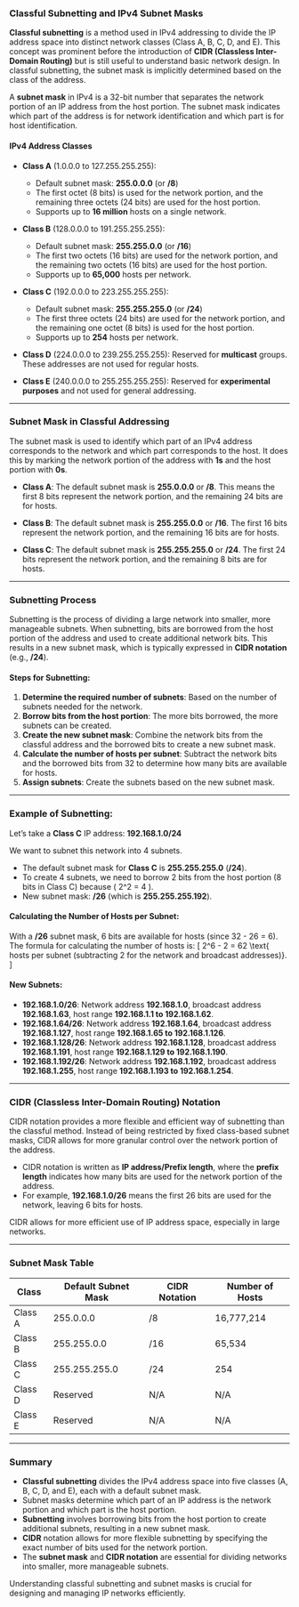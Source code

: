 ### **Classful Subnetting and IPv4 Subnet Masks**

**Classful subnetting** is a method used in IPv4 addressing to divide the IP address space into distinct network classes (Class A, B, C, D, and E). This concept was prominent before the introduction of **CIDR (Classless Inter-Domain Routing)** but is still useful to understand basic network design. In classful subnetting, the subnet mask is implicitly determined based on the class of the address.

A **subnet mask** in IPv4 is a 32-bit number that separates the network portion of an IP address from the host portion. The subnet mask indicates which part of the address is for network identification and which part is for host identification. 

#### **IPv4 Address Classes**

- **Class A** (1.0.0.0 to 127.255.255.255):
  - Default subnet mask: **255.0.0.0** (or **/8**)
  - The first octet (8 bits) is used for the network portion, and the remaining three octets (24 bits) are used for the host portion.
  - Supports up to **16 million** hosts on a single network.

- **Class B** (128.0.0.0 to 191.255.255.255):
  - Default subnet mask: **255.255.0.0** (or **/16**)
  - The first two octets (16 bits) are used for the network portion, and the remaining two octets (16 bits) are used for the host portion.
  - Supports up to **65,000** hosts per network.

- **Class C** (192.0.0.0 to 223.255.255.255):
  - Default subnet mask: **255.255.255.0** (or **/24**)
  - The first three octets (24 bits) are used for the network portion, and the remaining one octet (8 bits) is used for the host portion.
  - Supports up to **254** hosts per network.

- **Class D** (224.0.0.0 to 239.255.255.255): Reserved for **multicast** groups. These addresses are not used for regular hosts.
  
- **Class E** (240.0.0.0 to 255.255.255.255): Reserved for **experimental purposes** and not used for general addressing.

---

### **Subnet Mask in Classful Addressing**

The subnet mask is used to identify which part of an IPv4 address corresponds to the network and which part corresponds to the host. It does this by marking the network portion of the address with **1s** and the host portion with **0s**.

- **Class A**: The default subnet mask is **255.0.0.0** or **/8**. This means the first 8 bits represent the network portion, and the remaining 24 bits are for hosts.
  
- **Class B**: The default subnet mask is **255.255.0.0** or **/16**. The first 16 bits represent the network portion, and the remaining 16 bits are for hosts.
  
- **Class C**: The default subnet mask is **255.255.255.0** or **/24**. The first 24 bits represent the network portion, and the remaining 8 bits are for hosts.

---

### **Subnetting Process**

Subnetting is the process of dividing a large network into smaller, more manageable subnets. When subnetting, bits are borrowed from the host portion of the address and used to create additional network bits. This results in a new subnet mask, which is typically expressed in **CIDR notation** (e.g., **/24**).

#### **Steps for Subnetting:**

1. **Determine the required number of subnets**: Based on the number of subnets needed for the network.
2. **Borrow bits from the host portion**: The more bits borrowed, the more subnets can be created.
3. **Create the new subnet mask**: Combine the network bits from the classful address and the borrowed bits to create a new subnet mask.
4. **Calculate the number of hosts per subnet**: Subtract the network bits and the borrowed bits from 32 to determine how many bits are available for hosts.
5. **Assign subnets**: Create the subnets based on the new subnet mask.

---

### **Example of Subnetting:**

Let’s take a **Class C** IP address: **192.168.1.0/24**

We want to subnet this network into 4 subnets.

- The default subnet mask for **Class C** is **255.255.255.0** (**/24**).
- To create 4 subnets, we need to borrow 2 bits from the host portion (8 bits in Class C) because \( 2^2 = 4 \).
- New subnet mask: **/26** (which is **255.255.255.192**).

#### **Calculating the Number of Hosts per Subnet:**

With a **/26** subnet mask, 6 bits are available for hosts (since 32 - 26 = 6). The formula for calculating the number of hosts is:
\[
2^6 - 2 = 62 \text{ hosts per subnet (subtracting 2 for the network and broadcast addresses)}.
\]

#### **New Subnets:**

- **192.168.1.0/26**: Network address **192.168.1.0**, broadcast address **192.168.1.63**, host range **192.168.1.1 to 192.168.1.62**.
- **192.168.1.64/26**: Network address **192.168.1.64**, broadcast address **192.168.1.127**, host range **192.168.1.65 to 192.168.1.126**.
- **192.168.1.128/26**: Network address **192.168.1.128**, broadcast address **192.168.1.191**, host range **192.168.1.129 to 192.168.1.190**.
- **192.168.1.192/26**: Network address **192.168.1.192**, broadcast address **192.168.1.255**, host range **192.168.1.193 to 192.168.1.254**.

---

### **CIDR (Classless Inter-Domain Routing) Notation**

CIDR notation provides a more flexible and efficient way of subnetting than the classful method. Instead of being restricted by fixed class-based subnet masks, CIDR allows for more granular control over the network portion of the address.

- CIDR notation is written as **IP address/Prefix length**, where the **prefix length** indicates how many bits are used for the network portion of the address. 
- For example, **192.168.1.0/26** means the first 26 bits are used for the network, leaving 6 bits for hosts.

CIDR allows for more efficient use of IP address space, especially in large networks.

---

### **Subnet Mask Table**

| **Class**   | **Default Subnet Mask** | **CIDR Notation** | **Number of Hosts**       |
|-------------|-------------------------|-------------------|---------------------------|
| Class A     | 255.0.0.0               | /8                | 16,777,214                |
| Class B     | 255.255.0.0             | /16               | 65,534                    |
| Class C     | 255.255.255.0           | /24               | 254                       |
| Class D     | Reserved                | N/A               | N/A                       |
| Class E     | Reserved                | N/A               | N/A                       |

---

### **Summary**

- **Classful subnetting** divides the IPv4 address space into five classes (A, B, C, D, and E), each with a default subnet mask.
- Subnet masks determine which part of an IP address is the network portion and which part is the host portion.
- **Subnetting** involves borrowing bits from the host portion to create additional subnets, resulting in a new subnet mask.
- **CIDR** notation allows for more flexible subnetting by specifying the exact number of bits used for the network portion.
- The **subnet mask** and **CIDR notation** are essential for dividing networks into smaller, more manageable subnets.

Understanding classful subnetting and subnet masks is crucial for designing and managing IP networks efficiently.
